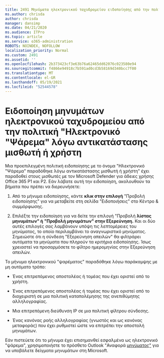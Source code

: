 ```yaml
---
title: 2491 Μηνύματα ηλεκτρονικού ταχυδρομείου ειδοποίησης από την πολιτική "Παράδοση ηλεκτρονικού "ψαρέματος" λόγω αντικατάστασης μισθωτή ή χρήστη
ms.author: chrisda
author: chrisda
manager: dansimp
ms.date: 04/21/2020
ms.audience: ITPro
ms.topic: article
ms.service: o365-administration
ROBOTS: NOINDEX, NOFOLLOW
localization_priority: Normal
ms.custom: 2491
ms.assetid: ''
ms.openlocfilehash: 2b373423cf3e63b76a62465dd62076c023580e94
ms.sourcegitcommit: f4866e94918c7b591ad0cd3b58169d340bcc7f00
ms.translationtype: MT
ms.contentlocale: el-GR
ms.lasthandoff: 05/19/2021
ms.locfileid: "52544578"
---
```

# <a name="alert-email-messages-from-the-phish-delivered-due-to-tenant-or-user-override-policy"></a>Ειδοποίηση μηνυμάτων ηλεκτρονικού ταχυδρομείου από την πολιτική "Ηλεκτρονικό "Ψάρεμα" λόγω αντικατάστασης μισθωτή ή χρήστη

Μια προεπιλεγμένη πολιτική ειδοποίησης με το όνομα "Ηλεκτρονικό "Ψάρεμα" παραδόθηκε λόγω αντικατάστασης μισθωτή ή χρήστη" έχει παραδοθεί στους μισθωτές με τον Microsoft Defender για άδειες χρήσης Office 365 P1 και P2. Εάν λάβατε αυτή την ειδοποίηση, ακολουθούν τα βήματα που πρέπει να διερευνήσετε:

1. Από το μήνυμα ειδοποίησης, κάντε  **κλικ στην επιλογή** "Προβολή ειδοποίησης" για να μεταβείτε στη σελίδα "Ειδοποιήσεις" στο Κέντρο & συμμόρφωσης.

2. Επιλέξτε την ειδοποίηση για να δείτε την επιλογή "Προβολή **λίστας μηνυμάτων" ή** **"Προβολή μηνυμάτων" στην Εξερεύνηση.** Και οι δύο αυτές επιλογές σας λαμβάνουν υπόψη τις λεπτομέρειες του μηνύματος, το οποίο περιλαμβάνει το αναγνωριστικό μηνύματος. Σημειώστε ότι η σύνδεση "Εξερεύνηση απειλών" θα φιλτράρει αυτόματα τα μηνύματα που πληρούν τα κριτήρια ειδοποίησης. Ίσως χρειαστεί να προσαρμόσετε το φίλτρο ημερομηνίας στην Εξερεύνηση απειλών.

Το μήνυμα ηλεκτρονικού "ψαρέματος" παραδόθηκε λόγω παράκαμψης με μη αυτόματο τρόπο:

- Ένας επιτρεπόμενος αποστολέας ή τομέας που έχει οριστεί από το χρήστη.

- Ένας επιτρεπόμενος αποστολέας ή τομέας που έχει οριστεί από το διαχειριστή σε μια πολιτική καταπολέμησης της ανεπιθύμητης αλληλογραφίας.

- Μια επιτρεπόμενη διεύθυνση IP σε μια πολιτική φίλτρου σύνδεσης.

- Ένας κανόνας ροής αλληλογραφίας (γνωστός και ως κανόνας μεταφοράς) που έχει ρυθμιστεί ώστε να επιτρέπει την αποστολή μηνυμάτων.

Εάν πιστεύετε ότι το μήνυμα έχει επισημανθεί εσφαλμένα ως ηλεκτρονικό "ψάρεμα", χρησιμοποιήστε το πρόσθετο Outlook "Αναφορά [μηνύματος"](https://support.office.com/article/b5caa9f1-cdf3-4443-af8c-ff724ea719d2) για να υποβάλετε δείγματα μηνυμάτων στη Microsoft.
